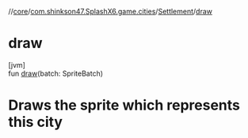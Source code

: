 //[core](../../../index.md)/[com.shinkson47.SplashX6.game.cities](../index.md)/[Settlement](index.md)/[draw](draw.md)

# draw

[jvm]\
fun [draw](draw.md)(batch: SpriteBatch)

# Draws the sprite which represents this city
